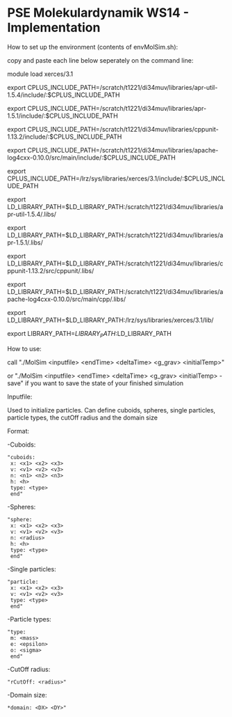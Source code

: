 PSE Molekulardynamik WS14 - Implementation
=======


How to set up the environment (contents of envMolSim.sh):

copy and paste each line below seperately on the command line:

module load xerces/3.1

export CPLUS_INCLUDE_PATH=/scratch/t1221/di34muv/libraries/apr-util-1.5.4/include/:$CPLUS_INCLUDE_PATH

export CPLUS_INCLUDE_PATH=/scratch/t1221/di34muv/libraries/apr-1.5.1/include/:$CPLUS_INCLUDE_PATH

export CPLUS_INCLUDE_PATH=/scratch/t1221/di34muv/libraries/cppunit-1.13.2/include/:$CPLUS_INCLUDE_PATH

export CPLUS_INCLUDE_PATH=/scratch/t1221/di34muv/libraries/apache-log4cxx-0.10.0/src/main/include/:$CPLUS_INCLUDE_PATH

export CPLUS_INCLUDE_PATH=/lrz/sys/libraries/xerces/3.1/include/:$CPLUS_INCLUDE_PATH

export LD_LIBRARY_PATH=$LD_LIBRARY_PATH:/scratch/t1221/di34muv/libraries/apr-util-1.5.4/.libs/

export LD_LIBRARY_PATH=$LD_LIBRARY_PATH:/scratch/t1221/di34muv/libraries/apr-1.5.1/.libs/

export LD_LIBRARY_PATH=$LD_LIBRARY_PATH:/scratch/t1221/di34muv/libraries/cppunit-1.13.2/src/cppunit/.libs/

export LD_LIBRARY_PATH=$LD_LIBRARY_PATH:/scratch/t1221/di34muv/libraries/apache-log4cxx-0.10.0/src/main/cpp/.libs/

export LD_LIBRARY_PATH=$LD_LIBRARY_PATH:/lrz/sys/libraries/xerces/3.1/lib/

export LIBRARY_PATH=$LIBRARY_PATH:$LD_LIBRARY_PATH



How to use:

call "./MolSim \<inputfile\> \<endTime\> \<deltaTime\> \<g_grav\> \<initialTemp\>"

or "./MolSim \<inputfile\> \<endTime\> \<deltaTime\> \<g_grav\> \<initialTemp\> -save" if you want to save the state of your finished simulation

Inputfile:

Used to initialize particles. Can define cuboids, spheres, single particles, particle types, the cutOff radius and the domain size


Format:

-Cuboids:

	"cuboids:
	 x: <x1> <x2> <x3>
	 v: <v1> <v2> <v3>
	 n: <n1> <n2> <n3>
	 h: <h>
	 type: <type>
	 end"
	
-Spheres:

	"sphere:
	 x: <x1> <x2> <x3>
	 v: <v1> <v2> <v3>
	 n: <radius>
	 h: <h>
	 type: <type>
	 end"

-Single particles:

	"particle:
	 x: <x1> <x2> <x3>
	 v: <v1> <v2> <v3>
	 type: <type>
	 end"
	 
-Particle types:

	"type:
	 m: <mass>
	 e: <epsilon>
	 o: <sigma>
	 end"
	 
-CutOff radius:

	"rCutOff: <radius>"
	
-Domain size:

	*domain: <DX> <DY>"
		
			 
			 

